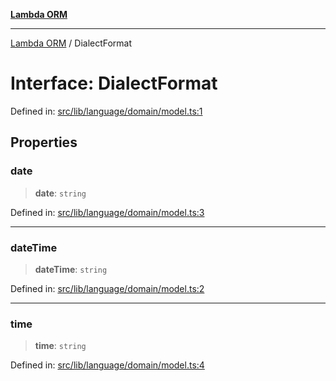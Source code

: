 [**Lambda ORM**](../README.md)

***

[Lambda ORM](../README.md) / DialectFormat

# Interface: DialectFormat

Defined in: [src/lib/language/domain/model.ts:1](https://github.com/lambda-orm/lambdaorm/blob/d7eed5bd6f40e7e5946b35121d5564379ef251ff/src/lib/language/domain/model.ts#L1)

## Properties

### date

> **date**: `string`

Defined in: [src/lib/language/domain/model.ts:3](https://github.com/lambda-orm/lambdaorm/blob/d7eed5bd6f40e7e5946b35121d5564379ef251ff/src/lib/language/domain/model.ts#L3)

***

### dateTime

> **dateTime**: `string`

Defined in: [src/lib/language/domain/model.ts:2](https://github.com/lambda-orm/lambdaorm/blob/d7eed5bd6f40e7e5946b35121d5564379ef251ff/src/lib/language/domain/model.ts#L2)

***

### time

> **time**: `string`

Defined in: [src/lib/language/domain/model.ts:4](https://github.com/lambda-orm/lambdaorm/blob/d7eed5bd6f40e7e5946b35121d5564379ef251ff/src/lib/language/domain/model.ts#L4)
